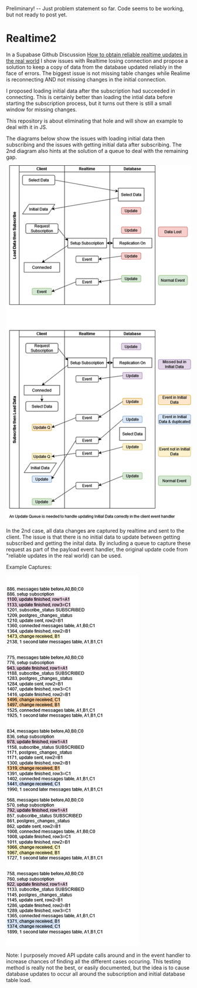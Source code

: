 Preliminary! -- Just problem statement so far.  Code seems to be working, but not ready to post yet.
# Realtime2
In a Supabase Github Discussion [How to obtain reliable realtime updates in the real world](https://github.com/orgs/supabase/discussions/5641)
I show issues with Realtime losing connection and propose a solution to keep a copy of data from the database updated reliably in the face of errors.  The
biggest issue is not missing table changes while Realime is reconnecting AND not missing changes in the initial connection.  

I proposed loading initial data after the subscription had succeeded in connecting.  This is certainly better than loading the intial data before starting the subscription
process, but it turns out there is still a small window for missing changes.

This repository is about eliminating that hole and will show an example to deal with it in JS.

The diagrams below show the issues with loading initial data then subscribing and the issues with getting initial data after subscribing.
The 2nd diagram also hints at the solution of a queue to deal with the remaining gap.

![](https://github.com/GaryAustin1/Realtime2/blob/4f5a19444a90fd07ac3f74c66566ef18bc23f166/RealtimeFlow.drawio.png)

In the 2nd case, all data changes are captured by realtime and sent to the client.  The issue is that there is no initial data to update between getting subscribed and getting the inital data.   By including a queue to capture these request as part of the payload event handler, the original update code from "reliable updates in the real world) can be used.

Example Captures:

![](https://github.com/GaryAustin1/Realtime2/blob/4f5a19444a90fd07ac3f74c66566ef18bc23f166/DataRuns.drawio.png)

Note: I purposely moved API update calls around and in the event handler to increase chances of finding all the different cases occuring.  This testing method is really not the best, or easily documented, but the idea is to cause database updates to occur all around the subscription and initial database table load.
